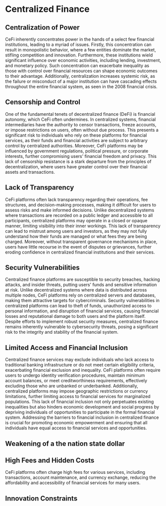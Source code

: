 # Centralized Finance

## Centralization of Power

CeFi inherently concentrates power in the hands of a select few financial institutions, leading to a myriad of issues. Firstly, this concentration can result in monopolistic behavior, where a few entities dominate the market, stifling competition and innovation. Furthermore, these institutions wield significant influence over economic activities, including lending, investment, and monetary policy. Such concentration can exacerbate inequality as those with control over financial resources can shape economic outcomes to their advantage. Additionally, centralization increases systemic risk, as the failure or misconduct of a major institution can have cascading effects throughout the entire financial system, as seen in the 2008 financial crisis.

## Censorship and Control

One of the fundamental tenets of decentralized finance (DeFi) is financial autonomy, which CeFi often undermines. In centralized systems, financial intermediaries have the authority to censor transactions, freeze accounts, or impose restrictions on users, often without due process. This presents a significant risk to individuals who rely on these platforms for financial services, as their funds and financial activities are subject to arbitrary control by centralized authorities. Moreover, CeFi platforms may be influenced by government regulations, political pressure, or corporate interests, further compromising users' financial freedom and privacy. This lack of censorship resistance is a stark departure from the principles of decentralization, where users have greater control over their financial assets and transactions.

## Lack of Transparency

CeFi platforms often lack transparency regarding their operations, fee structures, and decision-making processes, making it difficult for users to assess risks and make informed decisions. Unlike decentralized systems where transactions are recorded on a public ledger and accessible to all participants, centralized platforms may operate in a closed or opaque manner, limiting visibility into their inner workings. This lack of transparency can lead to mistrust among users and investors, as they may not fully understand how their funds are managed or what fees they are being charged. Moreover, without transparent governance mechanisms in place, users have little recourse in the event of disputes or grievances, further eroding confidence in centralized financial institutions and their services.

## Security Vulnerabilities

Centralized finance platforms are susceptible to security breaches, hacking attacks, and insider threats, putting users' funds and sensitive information at risk. Unlike decentralized systems where data is distributed across multiple nodes, CeFi platforms rely on centralized servers and databases, making them attractive targets for cybercriminals. Security vulnerabilities in centralized platforms can lead to theft of funds, unauthorized access to personal information, and disruption of financial services, causing financial losses and reputational damage to both users and the platform itself. Despite efforts to implement robust security measures, centralized finance remains inherently vulnerable to cybersecurity threats, posing a significant risk to the integrity and stability of the financial system.

## Limited Access and Financial Inclusion

Centralized finance services may exclude individuals who lack access to traditional banking infrastructure or do not meet certain eligibility criteria, exacerbating financial exclusion and inequality. CeFi platforms often require users to undergo identity verification procedures, maintain minimum account balances, or meet creditworthiness requirements, effectively excluding those who are unbanked or underbanked. Additionally, centralized platforms may impose geographic restrictions or currency limitations, further limiting access to financial services for marginalized populations. This lack of financial inclusion not only perpetuates existing inequalities but also hinders economic development and social progress by depriving individuals of opportunities to participate in the formal financial system. Addressing the barriers to financial inclusion in centralized finance is crucial for promoting economic empowerment and ensuring that all individuals have equal access to financial services and opportunities.

## Weakening of a the nation state dollar

## High Fees and Hidden Costs

CeFi platforms often charge high fees for various services, including transactions, account maintenance, and currency exchange, reducing the affordability and accessibility of financial services for many users.

## Innovation Constraints
